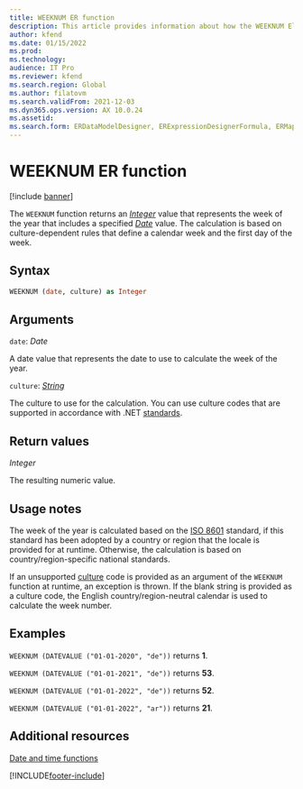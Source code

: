 ```yaml
---
title: WEEKNUM ER function
description: This article provides information about how the WEEKNUM Electronic reporting (ER) function is used.
author: kfend
ms.date: 01/15/2022
ms.prod: 
ms.technology: 
audience: IT Pro
ms.reviewer: kfend
ms.search.region: Global
ms.author: filatovm
ms.search.validFrom: 2021-12-03
ms.dyn365.ops.version: AX 10.0.24
ms.assetid: 
ms.search.form: ERDataModelDesigner, ERExpressionDesignerFormula, ERMappedFormatDesigner, ERModelMappingDesigner
---
```


# WEEKNUM ER function

[!include [banner](../includes/banner.md)]

The `WEEKNUM` function returns an *[Integer](er-formula-supported-data-types-primitive.md#integer)* value that represents the week of the year that includes a specified *[Date](er-formula-supported-data-types-primitive.md#date)* value. The calculation is based on culture-dependent rules that define a calendar week and the first day of the week.

## Syntax

```vb
WEEKNUM (date, culture) as Integer
```

## <a name="arguments">Arguments</a>

`date`: *Date*

A date value that represents the date to use to calculate the week of the year.

`culture`: *[String](er-formula-supported-data-types-primitive.md#string)*

The culture to use for the calculation. You can use culture codes that are supported in accordance with .NET [standards](/dotnet/api/system.globalization.cultureinfo.getcultures?view=net-5.0).

## Return values

*Integer*

The resulting numeric value.

## Usage notes

The week of the year is calculated based on the [ISO 8601](https://www.iso.org/iso-8601-date-and-time-format.html) standard, if this standard has been adopted by a country or region that the locale is provided for at runtime. Otherwise, the calculation is based on country/region-specific national standards.

If an unsupported [culture](#arguments) code is provided as an argument of the `WEEKNUM` function at runtime, an exception is thrown. If the blank string is provided as a culture code, the English country/region-neutral calendar is used to calculate the week number.

## Examples

`WEEKNUM (DATEVALUE ("01-01-2020", "de"))` returns **1**.

`WEEKNUM (DATEVALUE ("01-01-2021", "de"))` returns **53**.

`WEEKNUM (DATEVALUE ("01-01-2022", "de"))` returns **52**.

`WEEKNUM (DATEVALUE ("01-01-2022", "ar"))` returns **21**.

## Additional resources

[Date and time functions](er-functions-category-datetime.md)

[!INCLUDE[footer-include](../../../includes/footer-banner.md)]
